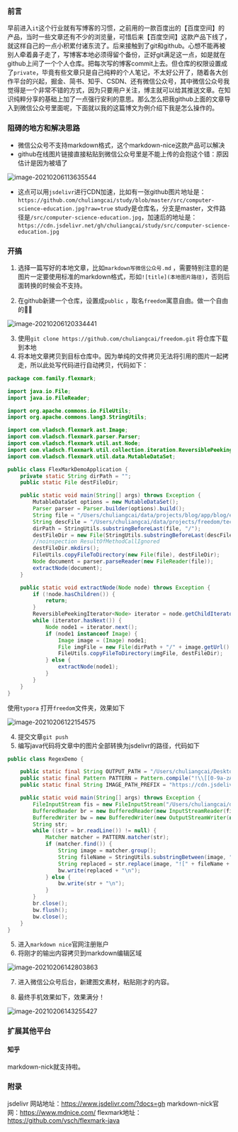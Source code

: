 ### 前言
早前进入`it`这个行业就有写博客的习惯，之前用的一款百度出的【百度空间】的产品，当时一些文章还有不少的浏览量，可惜后来【百度空间】这款产品下线了，就这样自己的一点小积累付诸东流了。后来接触到了git和github。心想不能再被别人牵着鼻子走了，写博客本地必须得留个备份，正好git满足这一点，如是就在github上间了一个个人仓库。把每次写的博客commit上去。但仓库的权限设置成了`private`，毕竟有些文章只是自己纯粹的个人笔记，不太好公开了，随着各大创作平台的兴起，掘金、简书、知乎、CSDN、还有微信公众号，其中微信公众号我觉得是一个非常不错的方式，因为只要用户关注，博主就可以给其推送文章。在知识纯粹分享的基础上加了一点强行安利的意思。那么怎么把我github上面的文章导入到微信公众号里面呢，下面就以我的这篇博文为例介绍下我是怎么操作的。
### 阻碍的地方和解决思路
* 微信公众号不支持markdown格式，这个markdown-nice这款产品可以解决
* github在线图片链接直接粘贴到微信公众号里是不能上传的会抱这个错：原因估计是因为被墙了

![image-20210206113635544](image-20210206113635544.png)

* 这点可以用`jsdelivr`进行CDN加速，比如有一张github图片地址是：`https://github.com/chuliangcai/study/blob/master/src/computer-science-education.jpg?raw=true` study是仓库名，分支是master，文件路径是`/src/computer-science-education.jpg`，加速后的地址是：`https://cdn.jsdelivr.net/gh/chuliangcai/study/src/computer-science-education.jpg`

### 开搞

1. 选择一篇写好的本地文章，比如`markdown写微信公众号.md` ，需要特别注意的是图片一定要使用标准的markdown格式，形如`![title](本地图片路径)`，否则后面转换的时候会不支持。

2. 在github新建一个仓库，设置成`public` ，取名`freedom`寓意自由。做一个自由的👨‍💻

![image-20210206120334441](image-20210206120334441.png)

3. 使用`git clone https://github.com/chuliangcai/freedom.git` 将仓库下载到本地
4. 将本地文章拷贝到目标仓库中。因为单纯的文件拷贝无法将引用的图片一起拷走，所以此处写代码进行自动拷贝，代码如下：
```java
package com.family.flexmark;

import java.io.File;
import java.io.FileReader;

import org.apache.commons.io.FileUtils;
import org.apache.commons.lang3.StringUtils;

import com.vladsch.flexmark.ast.Image;
import com.vladsch.flexmark.parser.Parser;
import com.vladsch.flexmark.util.ast.Node;
import com.vladsch.flexmark.util.collection.iteration.ReversiblePeekingIterator;
import com.vladsch.flexmark.util.data.MutableDataSet;

public class FlexMarkDemoApplication {
    private static String dirPath = "";
    public static File destFileDir;

    public static void main(String[] args) throws Exception {
        MutableDataSet options = new MutableDataSet();
        Parser parser = Parser.builder(options).build();
        String file = "/Users/chuliangcai/data/projects/blog/app/blog/editor/markdown写微信公众号.md";
        String descFile = "/Users/chuliangcai/data/projects/freedom/technology/other/markdown写微信公众号.md";
        dirPath = StringUtils.substringBeforeLast(file, "/");
        destFileDir = new File(StringUtils.substringBeforeLast(descFile, "/"));
        //noinspection ResultOfMethodCallIgnored
        destFileDir.mkdirs();
        FileUtils.copyFileToDirectory(new File(file), destFileDir);
        Node document = parser.parseReader(new FileReader(file));
        extractNode(document);
    }

    public static void extractNode(Node node) throws Exception {
        if (!node.hasChildren()) {
            return;
        }
        ReversiblePeekingIterator<Node> iterator = node.getChildIterator();
        while (iterator.hasNext()) {
            Node node1 = iterator.next();
            if (node1 instanceof Image) {
                Image image = (Image) node1;
                File imgFile = new File(dirPath + "/" + image.getUrl().toString());
                FileUtils.copyFileToDirectory(imgFile, destFileDir);
            } else {
                extractNode(node1);
            }
        }
    }
}
```
使用`typora` 打开`freedom`文件夹，效果如下

![image-20210206122154575](image-20210206122154575.png) 

4. 提交文章`git push`
5. 编写java代码将文章中的图片全部转换为jsdelivr的路径，代码如下

```java
public class RegexDemo {

    public static final String OUTPUT_PATH = "/Users/chuliangcai/Desktop/markdown写微信公众号.md";
    public static final Pattern PATTERN = Pattern.compile("!\\[[0-9a-zA-Z_.-]+]\\([0-9a-zA-Z_.-]+\\)");
    public static final String IMAGE_PATH_PREFIX = "https://cdn.jsdelivr.net/gh/chuliangcai/freedom/technology/algorithm/";

    public static void main(String[] args) throws Exception {
        FileInputStream fis = new FileInputStream("/Users/chuliangcai/data/projects/freedom/technology/other/markdown写微信公众号.md");
        BufferedReader br = new BufferedReader(new InputStreamReader(fis));
        BufferedWriter bw = new BufferedWriter(new OutputStreamWriter(new FileOutputStream(OUTPUT_PATH)));
        String str;
        while ((str = br.readLine()) != null) {
            Matcher matcher = PATTERN.matcher(str);
            if (matcher.find()) {
                String image = matcher.group();
                String fileName = StringUtils.substringBetween(image, "(", ")");
                String replaced = str.replace(image, "![" + fileName + "](" + IMAGE_PATH_PREFIX + fileName + ")");
                bw.write(replaced + "\n");
            } else {
                bw.write(str + "\n");
            }
        }
        br.close();
        bw.flush();
        bw.close();
    }
}
```
5. 进入`markdown nice`官网注册账户
6. 将刚才的输出内容拷贝到markdown编辑区域

![image-20210206142803863](image-20210206142803863.png)

7. 进入微信公众号后台，新建图文素材，粘贴刚才的内容。

8. 最终手机效果如下，效果满分！

![image-20210206143255427](image-20210206143255427.png)

### 扩展其他平台
#### 知乎

markdown-nick就支持啦。

### 附录

jsdelivr 网站地址：https://www.jsdelivr.com/?docs=gh
markdown-nick官网：https://www.mdnice.com/
flexmark地址：https://github.com/vsch/flexmark-java